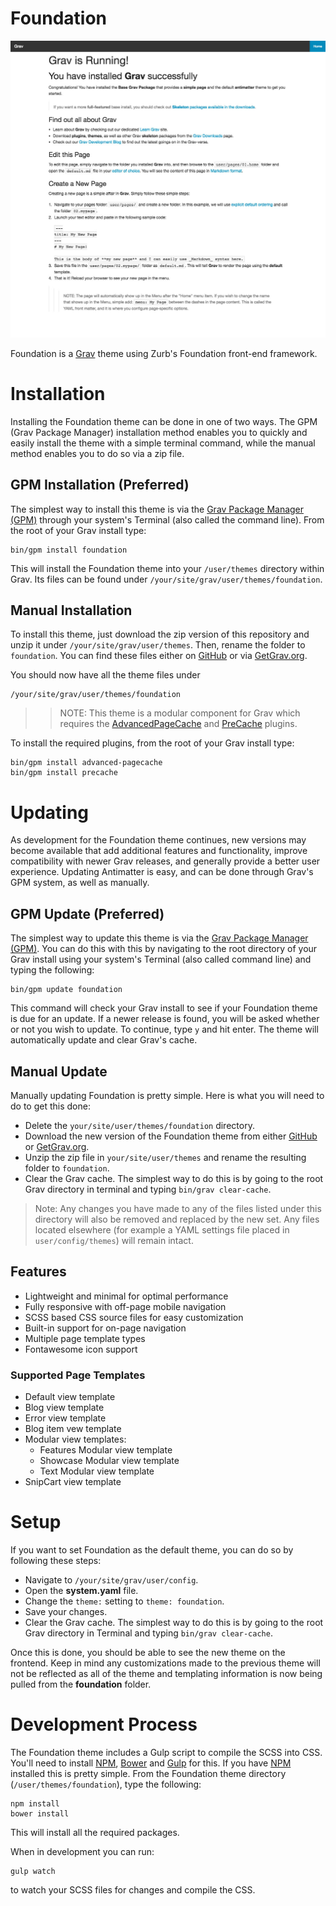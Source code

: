 # Foundation

![Foundation](screenshot.jpg)

Foundation is a [Grav](http://getgrav.org) theme using Zurb's Foundation front-end framework.

# Installation

Installing the Foundation theme can be done in one of two ways. The GPM (Grav Package Manager) installation method enables you to quickly and easily install the theme with a simple terminal command, while the manual method enables you to do so via a zip file.

## GPM Installation (Preferred)

The simplest way to install this theme is via the [Grav Package Manager (GPM)](http://learn.getgrav.org/advanced/grav-gpm) through your system's Terminal (also called the command line).  From the root of your Grav install type:

    bin/gpm install foundation

This will install the Foundation theme into your `/user/themes` directory within Grav. Its files can be found under `/your/site/grav/user/themes/foundation`.

## Manual Installation

To install this theme, just download the zip version of this repository and unzip it under `/your/site/grav/user/themes`. Then, rename the folder to `foundation`. You can find these files either on [GitHub](https://github.com/brettdewoody/grav-theme-foundation) or via [GetGrav.org](http://getgrav.org/downloads/themes).

You should now have all the theme files under

    /your/site/grav/user/themes/foundation

>> NOTE: This theme is a modular component for Grav which requires the [AdvancedPageCache](https://github.com/getgrav/grav-plugin-advanced-pagecache) and [PreCache](https://github.com/getgrav/grav-plugin-precache) plugins.

To install the required plugins, from the root of your Grav install type:

    bin/gpm install advanced-pagecache
    bin/gpm install precache

# Updating

As development for the Foundation theme continues, new versions may become available that add additional features and functionality, improve compatibility with newer Grav releases, and generally provide a better user experience. Updating Antimatter is easy, and can be done through Grav's GPM system, as well as manually.

## GPM Update (Preferred)

The simplest way to update this theme is via the [Grav Package Manager (GPM)](http://learn.getgrav.org/advanced/grav-gpm). You can do this with this by navigating to the root directory of your Grav install using your system's Terminal (also called command line) and typing the following:

    bin/gpm update foundation

This command will check your Grav install to see if your Foundation theme is due for an update. If a newer release is found, you will be asked whether or not you wish to update. To continue, type `y` and hit enter. The theme will automatically update and clear Grav's cache.

## Manual Update

Manually updating Foundation is pretty simple. Here is what you will need to do to get this done:

* Delete the `your/site/user/themes/foundation` directory.
* Download the new version of the Foundation theme from either [GitHub](https://github.com/getgrav/grav-plugin-foundation) or [GetGrav.org](http://getgrav.org/downloads/themes#extras).
* Unzip the zip file in `your/site/user/themes` and rename the resulting folder to `foundation`.
* Clear the Grav cache. The simplest way to do this is by going to the root Grav directory in terminal and typing `bin/grav clear-cache`.

> Note: Any changes you have made to any of the files listed under this directory will also be removed and replaced by the new set. Any files located elsewhere (for example a YAML settings file placed in `user/config/themes`) will remain intact.

## Features

* Lightweight and minimal for optimal performance
* Fully responsive with off-page mobile navigation
* SCSS based CSS source files for easy customization
* Built-in support for on-page navigation
* Multiple page template types
* Fontawesome icon support

### Supported Page Templates

* Default view template
* Blog view template
* Error view template
* Blog item vew template
* Modular view templates:
  * Features Modular view template
  * Showcase Modular view template
  * Text Modular view template
* SnipCart view template

# Setup

If you want to set Foundation as the default theme, you can do so by following these steps:

* Navigate to `/your/site/grav/user/config`.
* Open the **system.yaml** file.
* Change the `theme:` setting to `theme: foundation`.
* Save your changes.
* Clear the Grav cache. The simplest way to do this is by going to the root Grav directory in Terminal and typing `bin/grav clear-cache`.

Once this is done, you should be able to see the new theme on the frontend. Keep in mind any customizations made to the previous theme will not be reflected as all of the theme and templating information is now being pulled from the **foundation** folder.

# Development Process

The Foundation theme includes a Gulp script to compile the SCSS into CSS. You'll need to install [NPM](https://www.npmjs.com/package/npm), [Bower](http://bower.io/) and [Gulp](http://gulpjs.com/) for this. If you have [NPM](https://www.npmjs.com/package/npm) installed this is pretty simple. From the Foundation theme directory (`/user/themes/foundation`), type the following:

    npm install
    bower install

This will install all the required packages.

When in development you can run:

    gulp watch

to watch your SCSS files for changes and compile the CSS.
